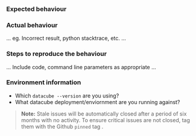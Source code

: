 ### Expected behaviour


### Actual behaviour

... eg. Incorrect result, python stacktrace, etc. ...


### Steps to reproduce the behaviour

... Include code, command line parameters as appropriate ...

### Environment information

* Which ``datacube --version`` are you using?
* What datacube deployment/enviornment are you running against?


> **Note:** Stale issues will be automatically closed after a period of six months with no activity. 
> To ensure critical issues are not closed, tag them with the Github `pinned` tag .
